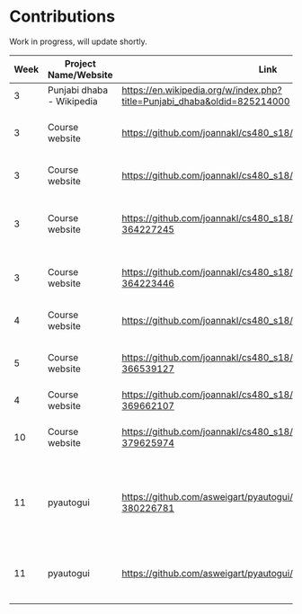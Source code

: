 # Contributions
Work in progress, will update shortly.

| Week | Project Name/Website | Link | Description | Type |
|------|----------------------|------|-------------|------|
| 3 | Punjabi dhaba - Wikipedia | https://en.wikipedia.org/w/index.php?title=Punjabi_dhaba&oldid=825214000 | Updated some missing links. | Wikipedia |
| 3 | Course website | https://github.com/joannakl/cs480_s18/issues/25 | Posted issue regarding missing Piazza button. | Course website |
| 3 | Course website | https://github.com/joannakl/cs480_s18/issues/22 | Claimed missing image issue. | Course website |
| 3 | Course website | https://github.com/joannakl/cs480_s18/issues/18#issuecomment-364227245 | Confirmed an issue regarding wrong date on the class website. | Course website |
| 3 | Course website | https://github.com/joannakl/cs480_s18/issues/23#issuecomment-364223446 | Confirmed an issue regarding an incorrect hyperlink. | Course website |
| 4 | Course website | https://github.com/joannakl/cs480_s18/pull/78 | Pull Request for missing image issue. | Course website |
| 5 | Course website | https://github.com/joannakl/cs480_s18/issues/25#issuecomment-366539127 | Comment regarding reopening a closed issue. | Course website |
| 4 | Course website | https://github.com/joannakl/cs480_s18/issues/2#issuecomment-369662107 | Followed up on an issue. | Course website |
| 10 | Course website | https://github.com/joannakl/cs480_s18/issues/25#issuecomment-379625974 | Comment regarding mislabeled issue. | Course website |
| 11 | pyautogui | https://github.com/asweigart/pyautogui/issues/216#issuecomment-380226781 | Commented on a feature request issue that might have been caused by an error in documentation. | Other
| 11 | pyautogui | https://github.com/asweigart/pyautogui/issues/219 | Politely told someone their feature request seems to already exist. | Other
